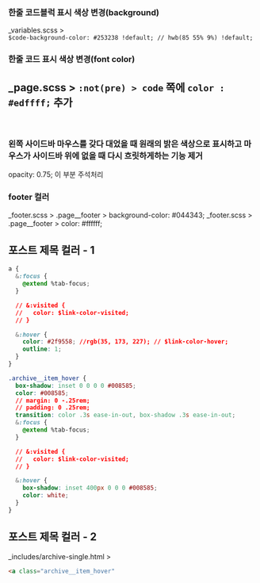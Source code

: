 
 
### 한줄 코드블럭 표시 색상 변경(background)
_variables.scss >  
`$code-background-color: #253238 !default; // hwb(85 55% 9%) !default;`
### 한줄 코드 표시 색상 변경(font color)
_page.scss > 
`:not(pre) > code` 쪽에 `color : #edffff;` 추가
---
<br>

### 왼쪽 사이드바 마우스를 갖다 대었을 때 원래의 밝은 색상으로 표시하고 마우스가 사이드바 위에 없을 때 다시 흐릿하게하는 기능 제거
opacity: 0.75; 이 부분 주석처리

### footer 컬러
_footer.scss > .page__footer > background-color: #044343;
_footer.scss > .page__footer > color: #ffffff; 

## 포스트 제목 컬러 - 1
```css
a {
  &:focus {
    @extend %tab-focus;
  }

  // &:visited {
  //   color: $link-color-visited;
  // }

  &:hover {
    color: #2f9558; //rgb(35, 173, 227); // $link-color-hover;
    outline: 1;
  }
}

.archive__item_hover {
  box-shadow: inset 0 0 0 0 #008585;
  color: #008585;
  // margin: 0 -.25rem;
  // padding: 0 .25rem;
  transition: color .3s ease-in-out, box-shadow .3s ease-in-out;
  &:focus {
    @extend %tab-focus;
  }

  // &:visited {
  //   color: $link-color-visited;
  // }

  &:hover {
    box-shadow: inset 400px 0 0 0 #008585;
    color: white;
  }
}
```

## 포스트 제목 컬러 - 2
_includes/archive-single.html > 
```html
<a class="archive__item_hover"
```